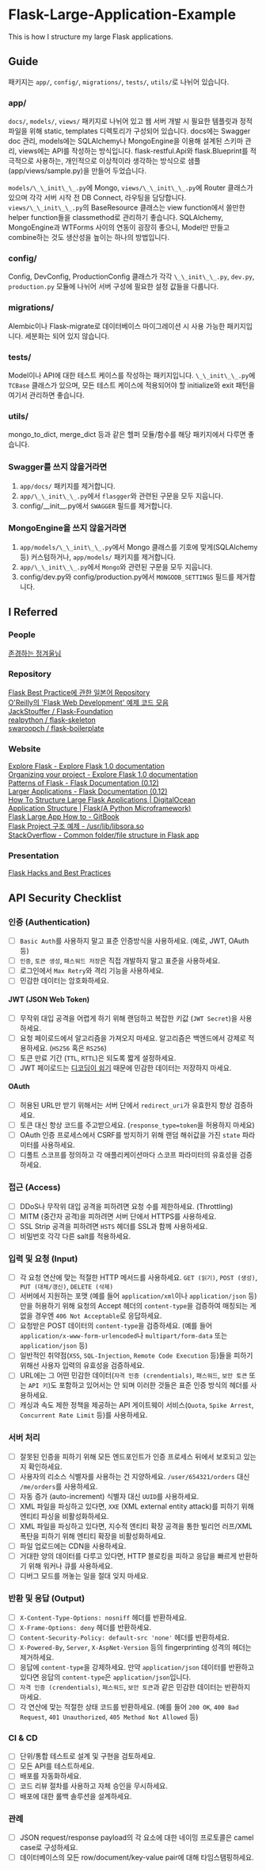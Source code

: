 # Flask-Large-Application-Example
This is how I structure my large Flask applications.

## Guide
패키지는 `app/`, `config/`, `migrations/`, `tests/`, `utils/`로 나뉘어 있습니다.

### app/
`docs/`, `models/`, `views/` 패키지로 나뉘어 있고 웹 서버 개발 시 필요한 템플릿과 정적 파일을 위해 static, templates 디렉토리가 구성되어 있습니다. docs에는 Swagger doc 관리, models에는 SQLAlchemy나 MongoEngine을 이용해 설계된 스키마 관리, views에는 API를 작성하는 방식입니다. flask-restful.Api와 flask.Blueprint를 적극적으로 사용하는, 개인적으로 이상적이라 생각하는 방식으로 샘플(app/views/sample.py)을 만들어 두었습니다.

`models/\_\_init\_\_.py`에 Mongo, `views/\_\_init\_\_.py`에 Router 클래스가 있으며 각각 서버 시작 전 DB Connect, 라우팅을 담당합니다. `views/\_\_init\_\_.py`의 BaseResource 클래스는 view function에서 쓸만한 helper function들을 classmethod로 관리하기 좋습니다. SQLAlchemy, MongoEngine과 WTForms 사이의 연동이 굉장히 좋으니, Model만 만들고 combine하는 것도 생산성을 높이는 하나의 방법입니다.

### config/
Config, DevConfig, ProductionConfig 클래스가 각각 `\_\_init\_\_.py`, `dev.py`, `production.py` 모듈에 나뉘어 서버 구성에 필요한 설정 값들을 다룹니다.

### migrations/
Alembic이나 Flask-migrate로 데이터베이스 마이그레이션 시 사용 가능한 패키지입니다. 세분화는 되어 있지 않습니다.

### tests/
Model이나 API에 대한 테스트 케이스를 작성하는 패키지입니다. `\_\_init\_\_.py`에 `TCBase` 클래스가 있으며, 모든 테스트 케이스에 적용되어야 할 initialize와 exit 패턴을 여기서 관리하면 좋습니다.

### utils/
mongo_to_dict, merge_dict 등과 같은 헬퍼 모듈/함수를 해당 패키지에서 다루면 좋습니다.

### Swagger를 쓰지 않을거라면
1. `app/docs/` 패키지를 제거합니다.
2. `app/\_\_init\_\_.py`에서 `flasgger`와 관련된 구문을 모두 지웁니다.
3. config/\_\_init\_\_.py에서 `SWAGGER` 필드를 제거합니다.

### MongoEngine을 쓰지 않을거라면
1. `app/models/\_\_init\_\_.py`에서 Mongo 클래스를 기호에 맞게(SQLAlchemy 등) 커스텀하거나, `app/models/` 패키지를 제거합니다.
2. `app/\_\_init\_\_.py`에서 `Mongo`와 관련된 구문을 모두 지웁니다.
3. config/dev.py와 config/production.py에서 `MONGODB_SETTINGS` 필드를 제거합니다.

## I Referred
### People
<a href="https://github.com/JungWinter">존경하는 정겨울님</a>
### Repository
<a href="https://github.com/yoshiya0503/Flask-Best-Practices">Flask Best Practice에 관한 일본어 Repository</a>  
<a href="https://github.com/miguelgrinberg/flasky">O'Reilly의 'Flask Web Development' 예제 코드 모음</a>  
<a href="https://github.com/JackStouffer/Flask-Foundation">JackStouffer / Flask-Foundation</a>  
<a href="https://github.com/realpython/flask-skeleton/blob/master/manage.py">realpython / flask-skeleton</a>  
<a href="https://github.com/swaroopch/flask-boilerplate/tree/master/flask_application">swaroopch / flask-boilerplate</a>
### Website
<a href="https://exploreflask.com/en/latest/">Explore Flask - Explore Flask 1.0 documentation</a>  
<a href="http://exploreflask.com/en/latest/organizing.html">Organizing your project - Explore Flask 1.0 documentation</a>  
<a href="http://flask.pocoo.org/docs/0.12/patterns/">Patterns of Flask - Flask Documentation (0.12)</a>  
<a href="http://flask.pocoo.org/docs/0.12/patterns/packages/">Larger Applications - Flask Documentation (0.12)</a>  
<a href="https://www.digitalocean.com/community/tutorials/how-to-structure-large-flask-applications">How To Structure Large Flask Applications | DigitalOcean</a>  
<a href="http://flask.pocoo.org/snippets/category/application-structure/">Application Structure | Flask(A Python Microframework)</a>  
<a href="https://www.gitbook.com/book/ecod/flask-large-app-how-to/details">Flask Large App How to - GitBook</a>  
<a href="https://libsora.so/posts/flask-project-structure/">Flask Project 구조 예제 - /usr/lib/libsora.so</a>  
<a href="https://stackoverflow.com/questions/14415500/common-folder-file-structure-in-flask-app">StackOverflow - Common folder/file structure in Flask app</a>
### Presentation
<a href="http://slides.skien.cc/flask-hacks-and-best-practices/">Flask Hacks and Best Practices</a>

## API Security Checklist
### 인증 (Authentication)
- [ ] `Basic Auth`를 사용하지 말고 표준 인증방식을 사용하세요. (예로, JWT, OAuth 등)
- [ ] `인증`, `토큰 생성`, `패스워드 저장`은 직접 개발하지 말고 표준을 사용하세요.
- [ ] 로그인에서 `Max Retry`와 격리 기능을 사용하세요.
- [ ] 민감한 데이터는 암호화하세요.

#### JWT (JSON Web Token)
- [ ] 무작위 대입 공격을 어렵게 하기 위해 랜덤하고 복잡한 키값 (`JWT Secret`)을 사용하세요.
- [ ] 요청 페이로드에서 알고리즘을 가져오지 마세요. 알고리즘은 백엔드에서 강제로 적용하세요. (`HS256` 혹은 `RS256`)
- [ ] 토큰 만료 기간 (`TTL`, `RTTL`)은 되도록 짧게 설정하세요.
- [ ] JWT 페이로드는 [디코딩이 쉽기](https://jwt.io/#debugger-io) 때문에 민감한 데이터는 저장하지 마세요.

#### OAuth
- [ ] 허용된 URL만 받기 위해서는 서버 단에서 `redirect_uri`가 유효한지 항상 검증하세요.
- [ ] 토큰 대신 항상 코드를 주고받으세요. (`response_type=token`을 허용하지 마세요)
- [ ] OAuth 인증 프로세스에서 CSRF를 방지하기 위해 랜덤 해쉬값을 가진 `state` 파라미터를 사용하세요.
- [ ] 디폴트 스코프를 정의하고 각 애플리케이션마다 스코프 파라미터의 유효성을 검증하세요.

### 접근 (Access)
- [ ] DDoS나 무작위 대입 공격을 피하려면 요청 수를 제한하세요. (Throttling)
- [ ] MITM (중간자 공격)을 피하려면 서버 단에서 HTTPS를 사용하세요.
- [ ] SSL Strip 공격을 피하려면 `HSTS` 헤더를 SSL과 함께 사용하세요.
- [ ] 비밀번호 각각 다른 salt를 적용하세요.

### 입력 및 요청 (Input)
- [ ] 각 요청 연산에 맞는 적절한 HTTP 메서드를 사용하세요. `GET (읽기)`, `POST (생성)`, `PUT (대체/갱신)`, `DELETE (삭제)`
- [ ] 서버에서 지원하는 포맷 (예를 들어 `application/xml`이나 `application/json` 등)만을 허용하기 위해 요청의 Accept 헤더의 `content-type`을 검증하여 매칭되는 게 없을 경우엔 `406 Not Acceptable`로 응답하세요.
- [ ] 요청받은 POST 데이터의 `content-type`을 검증하세요. (예를 들어 `application/x-www-form-urlencoded`나 `multipart/form-data` 또는 `application/json` 등)
- [ ] 일반적인 취약점(`XSS`, `SQL-Injection`, `Remote Code Execution` 등)들을 피하기 위해선 사용자 입력의 유효성을 검증하세요.
- [ ] URL에는 그 어떤 민감한 데이터(`자격 인증 (crendentials)`, `패스워드`, `보안 토큰` 또는 `API 키`)도 포함하고 있어서는 안 되며 이러한 것들은 표준 인증 방식의 헤더를 사용하세요.
- [ ] 캐싱과 속도 제한 정책을 제공하는 API 게이트웨이 서비스(`Quota`, `Spike Arrest`, `Concurrent Rate Limit` 등)를 사용하세요.

### 서버 처리
- [ ] 잘못된 인증을 피하기 위해 모든 엔드포인트가 인증 프로세스 뒤에서 보호되고 있는지 확인하세요.
- [ ] 사용자의 리소스 식별자를 사용하는 건 지양하세요. `/user/654321/orders` 대신 `/me/orders`를 사용하세요.
- [ ] 자동 증가 (auto-increment) 식별자 대신 `UUID`를 사용하세요.
- [ ] XML 파일을 파싱하고 있다면, `XXE` (XML external entity attack)를 피하기 위해 엔티티 파싱을 비활성화하세요.
- [ ] XML 파일을 파싱하고 있다면, 지수적 엔티티 확장 공격을 통한 빌리언 러프/XML 폭탄을 피하기 위해 엔티티 확장을 비활성화하세요.
- [ ] 파일 업로드에는 CDN을 사용하세요.
- [ ] 거대한 양의 데이터를 다루고 있다면, HTTP 블로킹을 피하고 응답을 빠르게 반환하기 위해 워커나 큐를 사용하세요.
- [ ] 디버그 모드를 꺼놓는 일을 절대 잊지 마세요.

### 반환 및 응답 (Output)
- [ ] `X-Content-Type-Options: nosniff` 헤더를 반환하세요.
- [ ] `X-Frame-Options: deny` 헤더를 반환하세요.
- [ ] `Content-Security-Policy: default-src 'none'` 헤더를 반환하세요.
- [ ] `X-Powered-By`, `Server`, `X-AspNet-Version` 등의 fingerprinting 성격의 헤더는 제거하세요.
- [ ] 응답에 `content-type`을 강제하세요. 만약 `application/json` 데이터를 반환하고 있다면 응답의 `content-type`은 `application/json`입니다.
- [ ] `자격 인증 (crendentials)`, `패스워드`, `보안 토큰`과 같은 민감한 데이터는 반환하지 마세요.
- [ ] 각 연산에 맞는 적절한 상태 코드를 반환하세요. (예를 들어 `200 OK`, `400 Bad Request`, `401 Unauthorized`, `405 Method Not Allowed` 등)

### CI & CD
- [ ] 단위/통합 테스트로 설계 및 구현을 검토하세요.
- [ ] 모든 API를 테스트하세요.
- [ ] 배포를 자동화하세요.
- [ ] 코드 리뷰 절차를 사용하고 자체 승인을 무시하세요.
- [ ] 배포에 대한 롤백 솔루션을 설계하세요.

### 관례
- [ ] JSON request/response payload의 각 요소에 대한 네이밍 프로토콜은 camel case로 구성하세요.
- [ ] 데이터베이스의 모든 row/document/key-value pair에 대해 타임스탬핑하세요.
